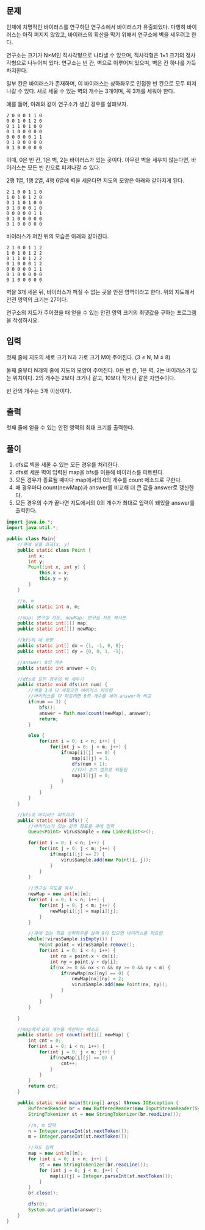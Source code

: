 ## 문제
인체에 치명적인 바이러스를 연구하던 연구소에서 바이러스가 유출되었다. 다행히 바이러스는 아직 퍼지지 않았고, 바이러스의 확산을 막기 위해서 연구소에 벽을 세우려고 한다.

연구소는 크기가 N×M인 직사각형으로 나타낼 수 있으며, 직사각형은 1×1 크기의 정사각형으로 나누어져 있다. 연구소는 빈 칸, 벽으로 이루어져 있으며, 벽은 칸 하나를 가득 차지한다. 

일부 칸은 바이러스가 존재하며, 이 바이러스는 상하좌우로 인접한 빈 칸으로 모두 퍼져나갈 수 있다. 새로 세울 수 있는 벽의 개수는 3개이며, 꼭 3개를 세워야 한다.

예를 들어, 아래와 같이 연구소가 생긴 경우를 살펴보자.

```
2 0 0 0 1 1 0
0 0 1 0 1 2 0
0 1 1 0 1 0 0
0 1 0 0 0 0 0
0 0 0 0 0 1 1
0 1 0 0 0 0 0
0 1 0 0 0 0 0
```

이때, 0은 빈 칸, 1은 벽, 2는 바이러스가 있는 곳이다. 아무런 벽을 세우지 않는다면, 바이러스는 모든 빈 칸으로 퍼져나갈 수 있다.

2행 1열, 1행 2열, 4행 6열에 벽을 세운다면 지도의 모양은 아래와 같아지게 된다.

```
2 1 0 0 1 1 0
1 0 1 0 1 2 0
0 1 1 0 1 0 0
0 1 0 0 0 1 0
0 0 0 0 0 1 1
0 1 0 0 0 0 0
0 1 0 0 0 0 0
```
바이러스가 퍼진 뒤의 모습은 아래와 같아진다.
```
2 1 0 0 1 1 2
1 0 1 0 1 2 2
0 1 1 0 1 2 2
0 1 0 0 0 1 2
0 0 0 0 0 1 1
0 1 0 0 0 0 0
0 1 0 0 0 0 0
```
벽을 3개 세운 뒤, 바이러스가 퍼질 수 없는 곳을 안전 영역이라고 한다. 위의 지도에서 안전 영역의 크기는 27이다.

연구소의 지도가 주어졌을 때 얻을 수 있는 안전 영역 크기의 최댓값을 구하는 프로그램을 작성하시오.

## 입력
첫째 줄에 지도의 세로 크기 N과 가로 크기 M이 주어진다. (3 ≤ N, M ≤ 8)

둘째 줄부터 N개의 줄에 지도의 모양이 주어진다. 0은 빈 칸, 1은 벽, 2는 바이러스가 있는 위치이다. 2의 개수는 2보다 크거나 같고, 10보다 작거나 같은 자연수이다.

빈 칸의 개수는 3개 이상이다.

## 출력
첫째 줄에 얻을 수 있는 안전 영역의 최대 크기를 출력한다.

## 풀이
1. dfs로 벽을 세울 수 있는 모든 경우를 처리한다.
2. dfs로 세운 벽이 입력된 map을 bfs를 이용해 바이러스를 퍼트린다.
3. 모든 경우가 종료될 때마다 map에서의 0의 개수를 count 메소드로 구한다.
4. 매 경우마다 count(newMap)과 answer를 비교해 더 큰 값을 answer로 갱신한다.
5. 모든 경우의 수가 끝나면 지도에서의 0의 개수가 최대로 입력이 돼있을 answer를 출력한다.

```java
import java.io.*;
import java.util.*;

public class Main{
    //큐에 넣을 좌표(x, y)
    public static class Point {
        int x;
        int y;
        Point(int x, int y) {
            this.x = x;
            this.y = y;
        }
    }

    //n, m
    public static int n, m;

    //map: 연구실 지도, newMap: 연구실 지도 복사본
    public static int[][] map;
    public static int[][] newMap;

    //bfs의 네 방향
    public static int[] dx = {1, -1, 0, 0};
    public static int[] dy = {0, 0, 1, -1};

    //answer: 0의 개수
    public static int answer = 0;

    //dfs로 모든 경우의 벽 세우기
    public static void dfs(int num) {
        //벽을 3개 다 세웠으면 바이러스 퍼트림
        //바이러스를 다 퍼트리면 0의 개수를 세어 answer와 비교
        if(num == 3) {
            bfs();
            answer = Math.max(count(newMap), answer);
            return;
        }

        else {
            for(int i = 0; i < n; i++) {
                for(int j = 0; j < m; j++) {
                    if(map[i][j] == 0) {
                        map[i][j] = 1;
                        dfs(num + 1);
                        //다시 초기 맵으로 되돌림
                        map[i][j] = 0;
                    }
                }
            }
        }
    }

    //bfs로 바이러스 퍼트리기
    public static void bfs() {
        //바이러스가 있는 곳의 좌표를 큐에 입력
        Queue<Point> virusSample = new LinkedList<>();

        for(int i = 0; i < n; i++) {
            for(int j = 0; j < m; j++) {
                if(map[i][j] == 2) {
                    virusSample.add(new Point(i, j));
                }
            }
        }
        
        //연구실 지도를 복사
        newMap = new int[n][m];
        for(int i = 0; i < n; i++) {
            for(int j = 0; j < m; j++) {
                newMap[i][j] = map[i][j];
            }
        }

        //큐에 있는 좌표 상하좌우를 살펴 0이 있으면 바이러스를 퍼트림
        while(!virusSample.isEmpty()) {
            Point point = virusSample.remove();
            for(int i = 0; i < 4; i++) {
                int nx = point.x + dx[i];
                int ny = point.y + dy[i];
                if(nx >= 0 && nx < n && ny >= 0 && ny < m) {
                    if(newMap[nx][ny] == 0) {
                        newMap[nx][ny] = 2;
                        virusSample.add(new Point(nx, ny));
                    }
                }
            }
        }

    }

    //map에서 0의 개수를 계산하는 메소드
    public static int count(int[][] newMap) {
        int cnt = 0;
        for(int i = 0; i < n; i++) {
            for(int j = 0; j < m; j++) {
                if(newMap[i][j] == 0) {
                    cnt++;
                }
            }
        }
        return cnt;
    }

    public static void main(String[] args) throws IOException {
        BufferedReader br = new BufferedReader(new InputStreamReader(System.in));
        StringTokenizer st = new StringTokenizer(br.readLine());

        //n, m 입력
        n = Integer.parseInt(st.nextToken());
        m = Integer.parseInt(st.nextToken());

        //지도 입력
        map = new int[n][m];
        for (int i = 0; i < n; i++) {
            st = new StringTokenizer(br.readLine());
            for (int j = 0; j < m; j++) {
                map[i][j] = Integer.parseInt(st.nextToken());
            }
        }
        br.close();

        dfs(0);
        System.out.println(answer);
    }
}

```
